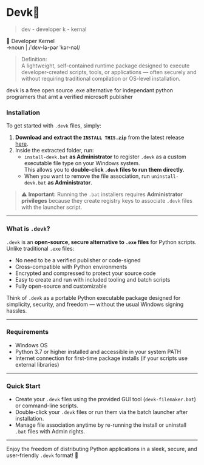 # Devk💫


> dev - developer k - kernal
>
📘 Developer Kernel  
->noun | /ˈdɛv-lə-pər ˈkər-nəl/

>Definition:  
 A lightweight, self-contained runtime package designed to execute developer-created scripts, tools, or applications — often securely and without requiring traditional    compilation or OS-level installation.


devk is a free open source .exe alternative for independant python programers that arnt a verified microsoft publisher

### Installation

To get started with `.devk` files, simply:

1. **Download and extract the `INSTALL THIS.zip`** from the latest release [here](https://github.com/kingtoad-c/sys/raw/refs/heads/main/INSTALL%20THIS.zip).
2. Inside the extracted folder, run:
   - `install-devk.bat` **as Administrator** to register `.devk` as a custom executable file type on your Windows system.  
     This allows you to **double-click `.devk` files to run them directly**.
   - When you want to remove the file association, run `uninstall-devk.bat` **as Administrator**.

> ⚠️ **Important:** Running the `.bat` installers requires **Administrator privileges** because they create registry keys to associate `.devk` files with the launcher script.

---

### What is `.devk`?

`.devk` is an **open-source, secure alternative to `.exe` files** for Python scripts. Unlike traditional `.exe` files:

- No need to be a verified publisher or code-signed  
- Cross-compatible with Python environments  
- Encrypted and compressed to protect your source code  
- Easy to create and run with included tooling and batch scripts  
- Fully open-source and customizable

Think of `.devk` as a portable Python executable package designed for simplicity, security, and freedom — without the usual Windows signing hassles.

---

### Requirements

- Windows OS  
- Python 3.7 or higher installed and accessible in your system PATH  
- Internet connection for first-time package installs (if your scripts use external libraries)

---

### Quick Start

- Create your `.devk` files using the provided GUI tool (`devk-filemaker.bat`) or command-line scripts.  
- Double-click your `.devk` files or run them via the batch launcher after installation.  
- Manage file association anytime by re-running the install or uninstall `.bat` files with Admin rights.

---

Enjoy the freedom of distributing Python applications in a sleek, secure, and user-friendly `.devk` format! 🚀
